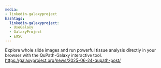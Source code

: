 ```yaml
---
media:
- linkedin-galaxyproject
hashtags:
  linkedin-galaxyproject:
  - UseGalaxy
  - GalaxyProject
  - EOSC
---
```

Explore whole slide images and run powerful tissue analysis directly in your browser with the QuPath-Galaxy interactive tool.
https://galaxyproject.org/news/2025-06-24-qupath-post/